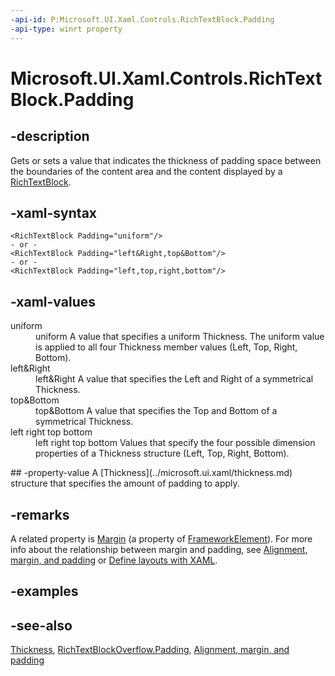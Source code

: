 ```yaml
---
-api-id: P:Microsoft.UI.Xaml.Controls.RichTextBlock.Padding
-api-type: winrt property
---
```


<!-- Property syntax
public Windows.UI.Xaml.Thickness Padding { get;  set; }
-->

# Microsoft.UI.Xaml.Controls.RichTextBlock.Padding

## -description
Gets or sets a value that indicates the thickness of padding space between the boundaries of the content area and the content displayed by a [RichTextBlock](richtextblock.md).

## -xaml-syntax
```xaml
<RichTextBlock Padding="uniform"/>
- or -
<RichTextBlock Padding="left&Right,top&Bottom"/>
- or -
<RichTextBlock Padding="left,top,right,bottom"/>
```


## -xaml-values
<dl><dt>uniform</dt><dd>uniform A value that specifies a uniform Thickness. The uniform value is applied to all four Thickness member values (Left, Top, Right, Bottom).</dd>
<dt>left&amp;Right</dt><dd>left&amp;Right A value that specifies the Left and Right of a symmetrical Thickness.</dd>
<dt>top&amp;Bottom</dt><dd>top&amp;Bottom A value that specifies the Top and Bottom of a symmetrical Thickness.</dd>
<dt>left right top bottom</dt><dd>left right top bottom Values that specify the four possible dimension properties of a Thickness structure (Left, Top, Right, Bottom).</dd>
</dl>
## -property-value
A [Thickness](../microsoft.ui.xaml/thickness.md) structure that specifies the amount of padding to apply.

## -remarks
A related property is [Margin](../microsoft.ui.xaml/frameworkelement_margin.md) (a property of [FrameworkElement](../microsoft.ui.xaml/frameworkelement.md)). For more info about the relationship between margin and padding, see [Alignment, margin, and padding](/windows/uwp/layout/alignment-margin-padding) or [Define layouts with XAML](/windows/uwp/layout/layouts-with-xaml).

## -examples

## -see-also
[Thickness](../microsoft.ui.xaml/thickness.md), [RichTextBlockOverflow.Padding](richtextblockoverflow_padding.md), [Alignment, margin, and padding](/windows/uwp/layout/alignment-margin-padding)

